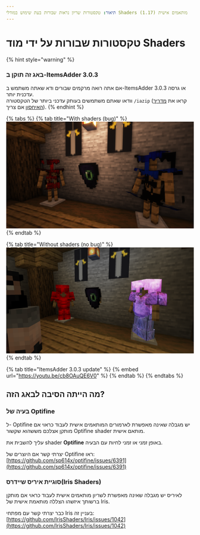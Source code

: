 ```yaml
---
תיאור: טקסטורות שריון נראות שבורות בעת שימוש במודלי Shaders מותאמים אישית (1.17)
---
```


# טקסטורות שבורות על ידי מוד Shaders

{% hint style="warning" %}
### באג זה תוקן ב-ItemsAdder 3.0.3

אם אתה רואה מרקמים שבורים ודא שאתה משתמש ב-ItemsAdder 3.0.3 או גרסה עדכנית יותר.\
וודאו שאתם משתמשים בעותק עדכני ביותר של הטקסטורה `/iazip` (קראו את [מדריך האיחסון](../../plugin-usage/resourcepack-hosting/) אם צריך).
{% endhint %}

{% tabs %}
{% tab title="With shaders (bug)" %}
![](../../.gitbook/assets/68747470733a2f2f63646e2e646973636f72646170702e636f6d2f6174746163686d656e74732f3533333431333137313430333239323731322f3931353939333232363736313130393531342f323032312d31322d30325f31362e34372e34302e706e67.png)
{% endtab %}

{% tab title="Without shaders (no bug)" %}
![](../../.gitbook/assets/144463413-21137314-66a3-41de-a834-9c6063e65e83.png)
{% endtab %}

{% tab title="ItemsAdder 3.0.3 update" %}
{% embed url="https://youtu.be/cb8OAuQE6V0" %}
{% endtab %}
{% endtabs %}

## מה הייתה הסיבה לבאג הזה?

### בעיה של Optifine

ל- Optifine יש מגבלה שאינה מאפשרת לארמורים המותאמים אישית לעבוד כראוי אם מותקן אצלכם מששהוא שקשור Optifine shader מותאם אישית.

עליך להשבית את shader **Optifine** באופן זמני או זמני לחיות עם הבעיה.

יצרתי קשר אם היוצרים של Optifine ראו: [https://github.com/sp614x/optifine/issues/6391](https://github.com/sp614x/optifine/issues/6391)

### סוגיית איריס שיידרס(Iris Shaders)

לאיריס יש מגבלה שאינה מאפשרת לשריון מותאמים אישית לעבוד כראוי אם מותקן ברשותך איזשהו הצללה מותאמת אישית של Iris.

כבר יצרתי קשר עם מפתחי Iris בעניין זה: [https://github.com/IrisShaders/Iris/issues/1042](https://github.com/IrisShaders/Iris/issues/1042)
